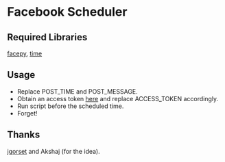 Facebook Scheduler
===================

Required Libraries
------------------
[facepy](https://github.com/jgorset/facepy/), [time](http://docs.python.org/2/library/time.html) 

Usage
------
* Replace POST_TIME and POST_MESSAGE.
* Obtain an access token [here](https://developers.facebook.com/tools/explorer) and replace ACCESS_TOKEN accordingly.
* Run script before the scheduled time.
* Forget!

Thanks
-------
[jgorset](https://github.com/jgorset/) and Akshaj (for the idea).